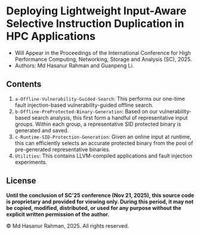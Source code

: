 Deploying Lightweight Input-Aware Selective Instruction Duplication in HPC Applications
====

* Will Appear in the Proceedings of the International Conference for High Performance Computing, Networking, Storage and Analysis (SC), 2025. 
* Authors: Md Hasanur Rahman and Guanpeng Li. 


## Contents
1. `a-Offline-Vulnerability-Guided-Search`: This performs our one-time fault injection-based vulnerability-guided offline search.
2. `b-Offline-PreProtected-Binary-Generation`: Based on our vulnerability-based search analysis, this first form a handful of representative input groups. Within each group, a representative SID protected binary is generated and saved.
3. `c-Runtime-SID-Protection-Generation`: Given an online input at runtime, this can efficiently selects an accurate protected binary from the pool of pre-generated representative binaries.
4. `Utilities`: This contains LLVM-compiled applications and fault injection experiments.

## License

**Until the conclusion of SC'25 conference (Nov 21, 2025), this source code is proprietary and provided for viewing only. During this period, it may not be copied, modified, distributed, or used for any purpose without the explicit written permission of the author.**

© Md Hasanur Rahman, 2025. All rights reserved.
